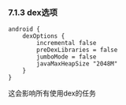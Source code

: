 ### 7.1.3 dex选项

    android {
        dexOptions {
            incremental false
            preDexLibraries = false
            jumboMode = false
            javaMaxHeapSize "2048M"
        }
    }
    
这会影响所有使用dex的任务
